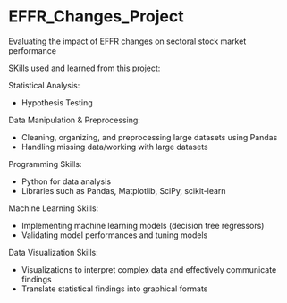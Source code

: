 # EFFR_Changes_Project
Evaluating the impact of EFFR changes on sectoral stock market performance

SKills used and learned from this project:

Statistical Analysis:
  - Hypothesis Testing

Data Manipulation & Preprocessing:
  - Cleaning, organizing, and preprocessing large datasets using Pandas
  - Handling missing data/working with large datasets

Programming Skills:
  - Python for data analysis
  - Libraries such as Pandas, Matplotlib, SciPy, scikit-learn

Machine Learning Skills:
  - Implementing machine learning models (decision tree regressors)
  - Validating model performances and tuning models

Data Visualization Skills:
  - Visualizations to interpret complex data and effectively communicate findings
  - Translate statistical findings into graphical formats
